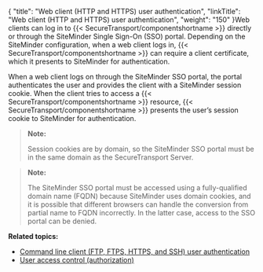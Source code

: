 {
    "title": "Web client (HTTP and HTTPS) user authentication",
    "linkTitle": "Web client (HTTP and HTTPS) user authentication",
    "weight": "150"
}Web clients can log in to {{< SecureTransport/componentshortname  >}} directly or through the SiteMinder Single Sign-On (SSO) portal. Depending on the SiteMinder configuration, when a web client logs in, {{< SecureTransport/componentshortname  >}} can require a client certificate, which it presents to SiteMinder for authentication.

When a web client logs on through the SiteMinder SSO portal, the portal authenticates the user and provides the client with a SiteMinder session cookie. When the client tries to access a {{< SecureTransport/componentshortname  >}} resource, {{< SecureTransport/componentshortname  >}} presents the user’s session cookie to SiteMinder for authentication.

> **Note:**
>
> Session cookies are by domain, so the SiteMinder SSO portal must be in the same domain as the SecureTransport Server.

> **Note:**
>
> The SiteMinder SSO portal must be accessed using a fully-qualified domain name (FQDN) because SiteMinder uses domain cookies, and it is possible that different browsers can handle the conversion from partial name to FQDN incorrectly. In the latter case, access to the SSO portal can be denied.

**Related topics:**

-   [Command line client (FTP, FTPS, HTTPS, and SSH) user authentication](../c_st_command_line_client_user_authentication)
-   [User access control (authorization)](../c_st_user_access_control)
